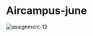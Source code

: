 # Aircampus-june
![assignment-12](https://user-images.githubusercontent.com/105298916/172149368-da428c7b-a717-44b7-91df-4f6e0df6ce08.png)
